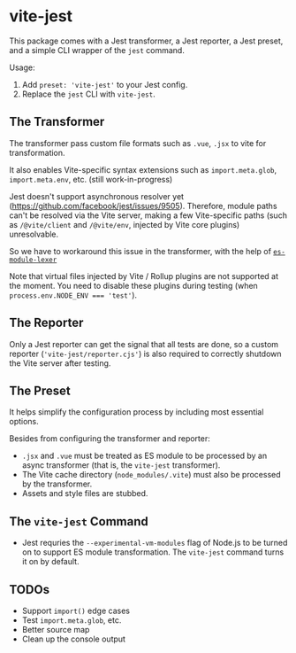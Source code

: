 # vite-jest

This package comes with a Jest transformer, a Jest reporter, a Jest preset, and a simple CLI wrapper of the `jest` command.

Usage:

1. Add `preset: 'vite-jest'` to your Jest config.
2. Replace the `jest` CLI with `vite-jest`.

## The Transformer

The transformer pass custom file formats such as `.vue`, `.jsx` to vite for transformation.

It also enables Vite-specific syntax extensions such as `import.meta.glob`, `import.meta.env`, etc. (still work-in-progress)

Jest doesn't support asynchronous resolver yet (<https://github.com/facebook/jest/issues/9505>).
Therefore, module paths can't be resolved via the Vite server, making a few Vite-specific paths (such as `/@vite/client` and `/@vite/env`, injected by Vite core plugins) unresolvable.

So we have to workaround this issue in the transformer, with the help of [`es-module-lexer`](https://www.npmjs.com/package/es-module-lexer)

Note that virtual files injected by Vite / Rollup plugins are not supported at the moment. You need to disable these plugins during testing (when `process.env.NODE_ENV === 'test'`).

## The Reporter

Only a Jest reporter can get the signal that all tests are done, so a custom reporter (`'vite-jest/reporter.cjs'`) is also required to correctly shutdown the Vite server after testing.

## The Preset

It helps simplify the configuration process by including most essential options.

Besides from configuring the transformer and reporter:

* `.jsx` and `.vue` must be treated as ES module to be processed by an async transformer (that is, the `vite-jest` transformer).
* The Vite cache directory (`node_modules/.vite`) must also be processed by the transformer.
* Assets and style files are stubbed.

## The `vite-jest` Command

* Jest requries the `--experimental-vm-modules` flag of Node.js to be turned on to support ES module transformation. The `vite-jest` command turns it on by default.

## TODOs

* Support `import()` edge cases
* Test `import.meta.glob`, etc.
* Better source map
* Clean up the console output
